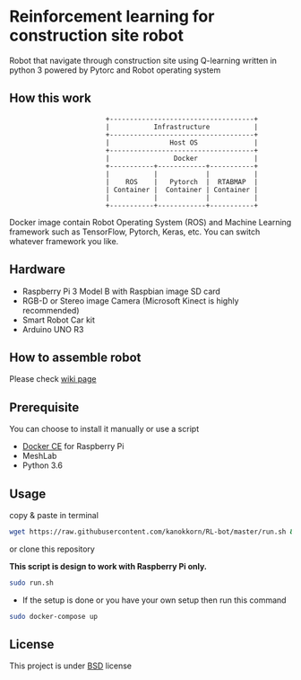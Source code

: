 Reinforcement learning for construction site robot
======

Robot that navigate through construction site using Q-learning written in python 3 powered by Pytorc and Robot operating system  

How this work
------

```text
                        +------------------------------------+
                        |           Infrastructure           |
                        +------------------------------------+
                        |               Host OS              |
                        +------------------------------------+
                        |                Docker              |
                        +-----------+------------+-----------+
                        |           |            |           |
                        |    ROS    |   Pytorch  |  RTABMAP  |
                        | Container |  Container | Container |
                        |           |            |           |
                        +-----------+------------+-----------+

```

Docker image contain Robot Operating System (ROS) and Machine Learning framework such as TensorFlow, Pytorch, Keras, etc.
You can switch whatever framework you like.

Hardware
------

- Raspberry Pi 3 Model B with Raspbian image SD card
- RGB-D or Stereo image Camera (Microsoft Kinect is highly recommended)
- Smart Robot Car kit
- Arduino UNO R3

How to assemble robot
------

Please check [wiki page](https://github.com/kanokkorn/RL-bot/wiki)

Prerequisite
------

You can choose to install it manually or use a script

- [Docker CE](https://docs.docker.com/install/linux/docker-ce/debian/#install-docker-ce) for Raspberry Pi
- MeshLab
- Python 3.6

Usage
------

copy & paste in terminal

```bash
wget https://raw.githubusercontent.com/kanokkorn/RL-bot/master/run.sh && sudo chmod +x run.sh && ./run.sh
```

or clone this repository

**This script is design to work with Raspberry Pi only.**

```bash
sudo run.sh
```

- If the setup is done or you have your own setup then run this command

```bash
sudo docker-compose up
```

License
------

This project is under [BSD](https://github.com/kanokkorn/RL-bot/blob/master/LICENSE) license

